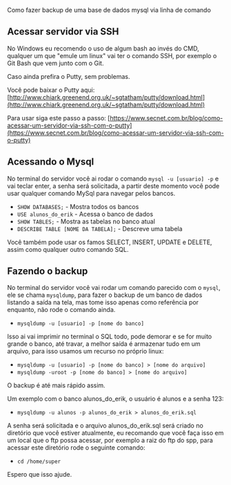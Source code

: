  Como fazer backup de uma base de dados mysql via linha de comando

## Acessar servidor via SSH

No Windows eu recomendo o uso de algum bash ao invés do CMD, qualquer um que "emule um linux" vai ter o comando SSH, por exemplo o Git Bash que vem junto com o Git.

Caso ainda prefira o Putty, sem problemas.

Você pode baixar o Putty aqui: [http://www.chiark.greenend.org.uk/~sgtatham/putty/download.html](http://www.chiark.greenend.org.uk/~sgtatham/putty/download.html)

Para usar siga este passo a passo: [https://www.secnet.com.br/blog/como-acessar-um-servidor-via-ssh-com-o-putty](https://www.secnet.com.br/blog/como-acessar-um-servidor-via-ssh-com-o-putty)

## Acessando o Mysql

No terminal do servidor você ai rodar o comando ```mysql -u [usuario] -p``` e vai teclar enter, a senha será solicitada, a partir deste momento você pode usar qualquer comando MySql para navegar pelos bancos.

 - ```SHOW DATABASES;``` - Mostra todos os bancos
 - ```USE alunos_do_erik``` - Acessa o banco de dados
 - ```SHOW TABLES;``` - Mostra as tabelas no banco atual
 - ```DESCRIBE TABLE [NOME DA TABELA];``` - Descreve uma tabela

Você também pode usar os famos SELECT, INSERT, UPDATE e DELETE, assim como qualquer outro comando SQL.

## Fazendo o backup

No terminal do servidor você vai rodar um comando parecido com o ```mysql```, ele se chama ```mysqldump```, para fazer o backup de um banco de dados listando a saída na tela, mas tome isso apenas como referência por enquanto, não rode o comando ainda.

 - ```mysqldump -u [usuario] -p [nome do banco]```

Isso ai vai imprimir no terminal o SQL todo, pode demorar e se for muito grande o banco, até travar, a melhor saída é armazenar tudo em um arquivo, para isso usamos um recurso no próprio linux:

 - ```mysqldump -u [usuario] -p [nome do banco] > [nome do arquivo]```
 - ```mysqldump -uroot -p [nome do banco] > [nome do arquivo]```

O backup é até mais rápido assim.

Um exemplo com o banco alunos_do_erik, o usuário é alunos e a senha 123:

 - ```mysqldump -u alunos -p alunos_do_erik > alunos_do_erik.sql```

A senha será solicitada e o arquivo alunos_do_erik.sql será criado no diretório que você estiver atualmente, eu recomando que você faça isso em um local que o ftp possa acessar, por exemplo a raiz do ftp do spp, para acessar este diretório rode o seguinte comando:

 - ```cd /home/super```

Espero que isso ajude.
